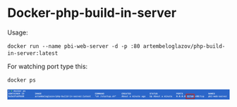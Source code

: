 # Docker-php-build-in-server

Usage:

```
docker run --name pbi-web-server -d -p :80 artembeloglazov/php-build-in-server:latest
```

For watching port type this:

```
docker ps
```

![Get the port of web-server](./port.png)